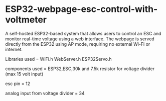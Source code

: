# ESP32-webpage-esc-control-with-voltmeter
A self-hosted ESP32-based system that allows users to control an ESC and monitor real-time voltage using a web interface. The webpage is served directly from the ESP32 using AP mode, requiring no external Wi-Fi or internet.


Libraries used = WiFi.h  WebServer.h   ESP32Servo.h

components used = ESP32,ESC,30k and 7.5k resistor for voltage divider (max 15 volt input)

esc pin = 12

analog input from voltage divider = 34
